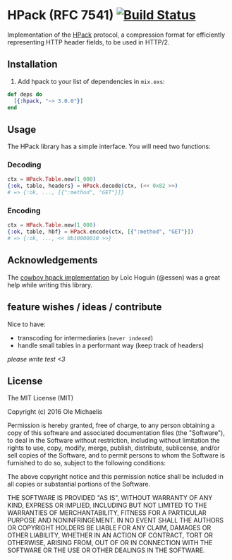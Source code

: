 # HPack (RFC 7541) [![Build Status](https://travis-ci.org/nesQuick/elixir-hpack.svg?branch=master)](https://travis-ci.org/nesQuick/elixir-hpack)

Implementation of the [HPack](https://http2.github.io/http2-spec/compression.html) protocol, a compression format for efficiently representing HTTP header fields, to be used in HTTP/2.

## Installation

1. Add hpack to your list of dependencies in `mix.exs`:

  ```elixir
  def deps do
    [{:hpack, "~> 3.0.0"}]
  end
  ```

## Usage
The HPack library has a simple interface. You will need two functions:

### Decoding
```elixir
ctx = HPack.Table.new(1_000)
{:ok, table, headers} = HPack.decode(ctx, (<< 0x82 >>)
# => {:ok, ..., [{":method", "GET"}]}
```

### Encoding
```elixir
ctx = HPack.Table.new(1_000)
{:ok, table, hbf} = HPack.encode(ctx, [{":method", "GET"}])
# => {:ok, ..., << 0b10000010 >>}
```

## Acknowledgements
The [cowboy hpack implementation](https://github.com/ninenines/cowlib/blob/d0cd6dcb338425a24f85f37ab1ba6d9aeaca89bb/src/cow_hpack.erl#L563) by Loïc Hoguin (@essen) was a great help while writing this library.

## feature wishes / ideas / contribute
Nice to have:
- transcoding for intermediaries (`never indexed`)
- handle small tables in a performant way (keep track of headers)

*please write test <3*

## License

The MIT License (MIT)

Copyright (c) 2016 Ole Michaelis

Permission is hereby granted, free of charge, to any person obtaining a copy
of this software and associated documentation files (the "Software"), to deal
in the Software without restriction, including without limitation the rights
to use, copy, modify, merge, publish, distribute, sublicense, and/or sell
copies of the Software, and to permit persons to whom the Software is
furnished to do so, subject to the following conditions:

The above copyright notice and this permission notice shall be included in all
copies or substantial portions of the Software.

THE SOFTWARE IS PROVIDED "AS IS", WITHOUT WARRANTY OF ANY KIND, EXPRESS OR
IMPLIED, INCLUDING BUT NOT LIMITED TO THE WARRANTIES OF MERCHANTABILITY,
FITNESS FOR A PARTICULAR PURPOSE AND NONINFRINGEMENT. IN NO EVENT SHALL THE
AUTHORS OR COPYRIGHT HOLDERS BE LIABLE FOR ANY CLAIM, DAMAGES OR OTHER
LIABILITY, WHETHER IN AN ACTION OF CONTRACT, TORT OR OTHERWISE, ARISING FROM,
OUT OF OR IN CONNECTION WITH THE SOFTWARE OR THE USE OR OTHER DEALINGS IN THE
SOFTWARE.
